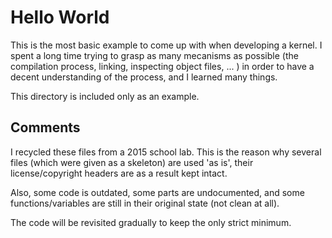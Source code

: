 # Hello World

This is the most basic example to come up with when developing a kernel.
I spent a long time trying to grasp as many mecanisms as possible (the 
compilation process, linking, inspecting object files, ... ) in order to have 
a decent understanding of the process, and I learned many things.

This directory is included only as an example.


## Comments

I recycled these files from a 2015 school lab. This is the reason why 
several files (which were given as a skeleton) are used 'as is', their
license/copyright headers are as a result kept intact. 

Also, some code is outdated, some parts are undocumented, and some
functions/variables are still in their original state (not clean at all). 

The code will be revisited gradually to keep the only strict minimum.
